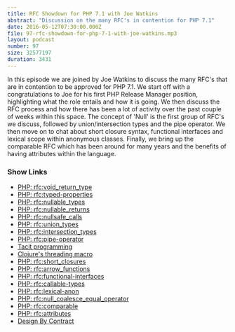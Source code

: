 ```yaml
---
title: RFC Showdown for PHP 7.1 with Joe Watkins
abstract: "Discussion on the many RFC's in contention for PHP 7.1"
date: 2016-05-12T07:30:00.000Z
file: 97-rfc-showdown-for-php-7-1-with-joe-watkins.mp3
layout: podcast
number: 97
size: 32577197
duration: 3431
---
```


In this episode we are joined by Joe Watkins to discuss the many RFC's that are in contention to be approved for PHP 7.1.
We start off with a congratulations to Joe for his first PHP Release Manager position, highlighting what the role entails and how it is going.
We then discuss the RFC process and how there has been a lot of activity over the past couple of weeks within this space.
The concept of 'Null' is the first group of RFC's we discuss, followed by union/intersection types and the pipe operator.
We then move on to chat about short closure syntax, functional interfaces and lexical scope within anonymous classes.
Finally, we bring up the comparable RFC which has been around for many years and the benefits of having attributes within the language.

### Show Links

- [PHP: rfc:void_return_type](https://wiki.php.net/rfc/void_return_type)
- [PHP: rfc:typed-properties](https://wiki.php.net/rfc/typed-properties)
- [PHP: rfc:nullable_types](https://wiki.php.net/rfc/nullable_types)
- [PHP: rfc:nullable_returns](https://wiki.php.net/rfc/nullable_returns)
- [PHP: rfc:nullsafe_calls](https://wiki.php.net/rfc/nullsafe_calls)
- [PHP: rfc:union_types](https://wiki.php.net/rfc/union_types)
- [PHP: rfc:intersection_types](https://wiki.php.net/rfc/intersection_types)
- [PHP: rfc:pipe-operator](https://wiki.php.net/rfc/pipe-operator)
- [Tacit programming](https://en.wikipedia.org/wiki/Tacit_programming)
- [Clojure's threading macro](https://clojuredocs.org/clojure.core/-%3E%3E)
- [PHP: rfc:short_closures](https://wiki.php.net/rfc/short_closures)
- [PHP: rfc:arrow_functions](https://wiki.php.net/rfc/arrow_functions)
- [PHP: rfc:functional-interfaces](https://wiki.php.net/rfc/functional-interfaces)
- [PHP: rfc:callable-types](https://wiki.php.net/rfc/callable-types)
- [PHP: rfc:lexical-anon](https://wiki.php.net/rfc/lexical-anon)
- [PHP: rfc:null_coalesce_equal_operator](https://wiki.php.net/rfc/null_coalesce_equal_operator)
- [PHP: rfc:comparable](https://wiki.php.net/rfc/comparable)
- [PHP: rfc:attributes](https://wiki.php.net/rfc/attributes)
- [Design By Contract](http://c2.com/cgi/wiki?DesignByContract)
